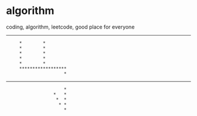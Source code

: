 # algorithm
coding, algorithm, leetcode, good place for everyone

   ****************
         *        *
         *        *
         *        *
         *        *
         *        *
         ******************
                          *
   ************************
                          *
                      *   *
                       *  *
                        * *
                          *
